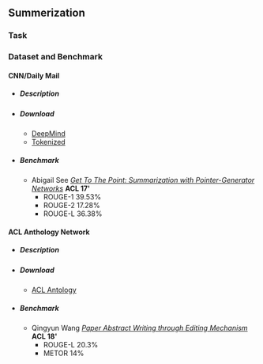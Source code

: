 ## Summerization

### Task

### Dataset and Benchmark
#### CNN/Daily Mail
* ##### Description
* ##### Download
    - [DeepMind](http://cs.nyu.edu/~kcho/DMQA/)
    - [Tokenized](https://github.com/JafferWilson/Process-Data-of-CNN-DailyMail)
    
* ##### Benchmark
    - Abigail See *[Get To The Point: Summarization with Pointer-Generator Networks](https://arxiv.org/pdf/1704.04368.pdf)* **ACL 17'**
        - ROUGE-1 39.53%
        - ROUGE-2 17.28%
        - ROUGE-L 36.38%

#### ACL Anthology Network
* ##### Description
* ##### Download
    - [ACL Antology](http://clair.eecs.umich.edu/aan/index.php)
    
* ##### Benchmark
    - Qingyun Wang *[Paper Abstract Writing through Editing Mechanism](https://arxiv.org/pdf/1805.06064.pdf)* **ACL 18'**
        - ROUGE-L 20.3%
        - METOR 14%
